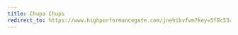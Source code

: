 ```yaml
---
title: Chuра Сhups
redirect_to: https://www.highperformancegate.com/jnehibvfvm?key=5f8c53c7e6c7cacecaa41b70eaf09a1c
---
```

